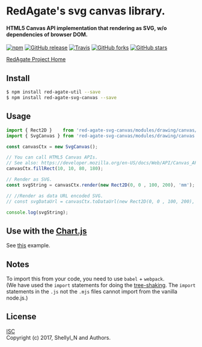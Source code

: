 # RedAgate's svg canvas library.
#### HTML5 Canvas API implementation that rendering as SVG, w/o dependencies of browser DOM.



[![npm](https://img.shields.io/npm/v/red-agate-svg-canvas.svg)](https://www.npmjs.com/package/red-agate-svg-canvas)
[![GitHub release](https://img.shields.io/github/release/shellyln/red-agate.svg)](https://github.com/shellyln/red-agate/releases)
[![Travis](https://img.shields.io/travis/shellyln/red-agate/master.svg)](https://travis-ci.org/shellyln/red-agate)
[![GitHub forks](https://img.shields.io/github/forks/shellyln/red-agate.svg?style=social&label=Fork)](https://github.com/shellyln/red-agate/fork)
[![GitHub stars](https://img.shields.io/github/stars/shellyln/red-agate.svg?style=social&label=Star)](https://github.com/shellyln/red-agate)


[RedAgate Project Home](https://github.com/shellyln/red-agate)


## Install

```bash
$ npm install red-agate-util --save
$ npm install red-agate-svg-canvas --save
```


## Usage

```typescript
import { Rect2D }    from 'red-agate-svg-canvas/modules/drawing/canvas/TransferMatrix2D';
import { SvgCanvas } from 'red-agate-svg-canvas/modules/drawing/canvas';

const canvasCtx = new SvgCanvas();

// You can call HTML5 Canvas APIs.
// See also: https://developer.mozilla.org/en-US/docs/Web/API/Canvas_API
canvasCtx.fillRect(10, 10, 80, 180);

// Render as SVG.
const svgString = canvasCtx.render(new Rect2D(0, 0 , 100, 200), 'mm');

// //Render as data URL encoded SVG.
// const svgDataUrl = canvasCtx.toDataUrl(new Rect2D(0, 0 , 100, 200), 'mm');

console.log(svgString);
```


## Use with the [Chart.js](https://www.chartjs.org/)

See [this](https://github.com/shellyln/chart.js-node-ssr-example) example.


## Notes

To import this from your code, you need to use `babel` + `webpack`.  
(We have used the `import` statements for doing the [tree-shaking](https://webpack.js.org/guides/tree-shaking/). The `import` statements in the `.js` not the `.mjs` files cannot import from the vanilla node.js.)


## License
[ISC](https://github.com/shellyln/red-agate-util/blob/master/LICENSE.md)  
Copyright (c) 2017, Shellyl_N and Authors.

